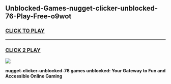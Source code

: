 
## Unblocked-Games-nugget-clicker-unblocked-76-Play-Free-o9wot
<h3>
<a href="https://premium76.site?title=nugget-clicker-unblocked-76&ref=18A1">CLICK TO PLAY</a></h3>
<hr>

<h3>
<a href="https://premium76.site?title=nugget-clicker-unblocked-76&ref=18A1">CLICK 2 PLAY</a>
  
</h3>

<a href="https://premium76.site?title=nugget-clicker-unblocked-76&ref=18A1"><img src="https://clearcache.store/games.png"></a>


**nugget-clicker-unblocked-76 games unblocked: Your Gateway to Fun and Accessible Online Gaming**
